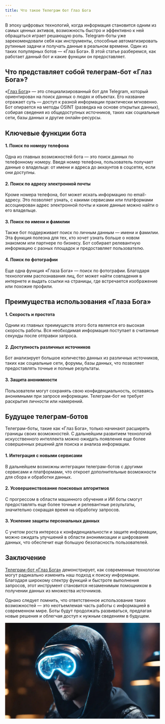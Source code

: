 ```yaml
---
title: Что такое Телеграм бот Глаз Бога
---
```


В эпоху цифровых технологий, когда информация становится одним из самых ценных активов, возможность быстро и эффективно к ней обращаться играет решающую роль. Telegram-боты уже зарекомендовали себя как инструменты, способные автоматизировать рутинные задачи и получать данные в реальном времени. Один из таких популярных ботов — «Глаз Бога». В этой статье разберемся, как работает данный бот и какие функции он предоставляет.

## Что представляет собой телеграм-бот «Глаз Бога»?

«[Глаз Бога](/EyeofGod/)» — это специализированный бот для Telegram, который ориентирован на поиск данных о людях и объектах. Его название отражает суть — доступ к разной информации практически мгновенно. Бот опирается на методы OSINT (разведка на основе открытых данных), собирая сведения из общедоступных источников, таких как социальные сети, базы данных и другие онлайн-ресурсы.

## Ключевые функции бота

#### 1. Поиск по номеру телефона

Одна из главных возможностей бота — это поиск данных по телефонному номеру. Введя номер телефона, пользователь получает данные о владельце: от имени и адреса до аккаунтов в соцсетях, если они доступны.

#### 2. Поиск по адресу электронной почты

Кроме номера телефона, бот может искать информацию по email-адресу. Это позволяет узнать, с какими сервисами или платформами ассоциирован адрес электронной почты и какие данные можно найти о его владельце.

#### 3. Поиск по имени и фамилии

Также бот поддерживает поиск по личным данным — имени и фамилии. Эта функция полезна для тех, кто хочет узнать больше о новом знакомом или партнере по бизнесу. Бот собирает релевантную информацию с разных площадок и предоставляет пользователю.

#### 4. Поиск по фотографии

Еще одна функция «Глаза Бога» — поиск по фотографии. Благодаря технологиям распознавания лиц, бот может найти совпадения в интернете и выдать ссылки на страницы, где встречается изображение или похожие профили.

## Преимущества использования «Глаза Бога»

#### 1. Скорость и простота

Одним из главных преимуществ этого бота является его высокая скорость работы. Вся необходимая информация поступает в считанные секунды после отправки запроса.

#### 2. Доступность различных источников

Бот анализирует большое количество данных из различных источников, таких как социальные сети, форумы, базы данных, что позволяет предоставлять точные и полные результаты.

#### 3. Защита анонимности

Пользователи могут сохранять свою конфиденциальность, оставаясь анонимными при запросе информации. Телеграм-бот не требует раскрытия личности или намерений.

## Будущее телеграм-ботов

Телеграм-боты, такие как «Глаз Бога», только начинают расширять границы своих возможностей. С дальнейшим развитием технологий искусственного интеллекта можно ожидать появления еще более совершенных решений для поиска и анализа информации.

#### 1. Интеграция с новыми сервисами

В дальнейшем возможны интеграции телеграм-ботов с другими сервисами и платформами, что откроет дополнительные возможности для сбора и обработки данных.

#### 2. Усовершенствование поисковых алгоритмов

С прогрессом в области машинного обучения и ИИ боты смогут предоставлять еще более точные и релевантные результаты, значительно сокращая время на обработку запросов.

#### 3. Усиление защиты персональных данных

С учетом роста интереса к конфиденциальности и защите информации, можно ожидать улучшений в области анонимизации и шифрования данных, что обеспечит еще большую безопасность пользователей.

## Заключение

[Телеграм-бот «Глаз Бога»](/EyeofGod/) демонстрирует, как современные технологии могут радикально изменить наш подход к поиску информации. Благодаря широкому спектру функций и быстроте выполнения запросов, этот инструмент становится незаменимым помощником в получении данных из множества источников.

Однако следует помнить, что ответственное использование таких возможностей — это неотъемлемая часть работы с информацией в современном мире. Боты будут продолжать развиваться, предлагая новые решения и облегчая доступ к нужным сведениям в будущем.

![](/images/glaz4.webp)
